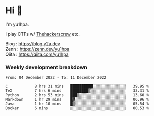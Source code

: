 # Hi 👋

I'm yu1hpa.

I play CTFs w/ [Thehackerscrew](https://www.thehackerscrew.team/) etc.

Blog : https://blog.y2a.dev  
Zenn : https://zenn.dev/yu1hpa  
Qiita : https://qiita.com/yu1hpa  

### Weekly development breakdown

<!--START_SECTION:waka-->

```text
From: 04 December 2022 - To: 11 December 2022

C            8 hrs 31 mins   ██████████░░░░░░░░░░░░░░░   39.95 %
TeX          7 hrs 6 mins    ████████▒░░░░░░░░░░░░░░░░   33.31 %
Python       2 hrs 53 mins   ███▒░░░░░░░░░░░░░░░░░░░░░   13.60 %
Markdown     1 hr 29 mins    █▓░░░░░░░░░░░░░░░░░░░░░░░   06.96 %
Java         1 hr 10 mins    █▒░░░░░░░░░░░░░░░░░░░░░░░   05.54 %
Docker       6 mins          ░░░░░░░░░░░░░░░░░░░░░░░░░   00.53 %
```

<!--END_SECTION:waka-->

